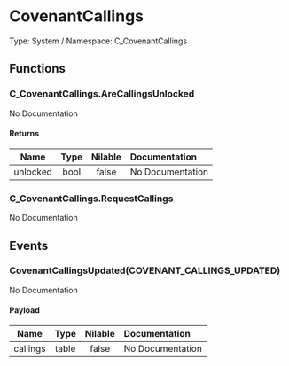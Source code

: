 # CovenantCallings

Type: System / Namespace: C_CovenantCallings

## Functions

### C_CovenantCallings.AreCallingsUnlocked

No Documentation
#### Returns
|Name|Type|Nilable|Documentation|
|:---:|:---:|:---:|:---|
|unlocked|bool|false|No Documentation|
### C_CovenantCallings.RequestCallings

No Documentation
## Events

### CovenantCallingsUpdated(COVENANT_CALLINGS_UPDATED)

No Documentation
#### Payload
|Name|Type|Nilable|Documentation|
|:---:|:---:|:---:|:---|
|callings|table|false|No Documentation|